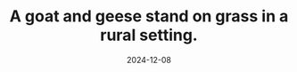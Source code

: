 ---
title: 'A goat and geese stand on grass in a rural setting.'
date: '2024-12-08'
image: "https://cdn.diblasio.social/static/photos/2024/2024-12-08.jpg"
alt_text: "A goat and geese stand on grass in a rural setting."
tags:
  - "#Photography"
  - "#Netherlands"
  - "#Huizen"
  - "#Goat"
  - "#Geese"
  - "#FarmLife"
  - "#NaturePhotography"
  - "#AnimalLovers"
  - "#Fujifilm"
  - "#Mirrorless"
description: ''
created_date: '2024-12-08'
location: "Randweg, Stad en Lande, Huizerhoogt, Huizen, Noord-Holland, Nederland, 1276 GE, Nederland"
exif_data: "FUJIFILM X-T4 XF100-400mmF4.5-5.6 R LM OIS WR (1/320 | f/5.6 | ISO 2000)"
draft: false
---